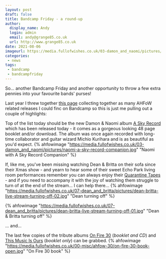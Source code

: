 ```yaml
---
layout: post
draft: false
title: Bandcamp Friday - a round-up
author:
  display_name: Andy
  login: admin
  email: andy@grange85.co.uk
  url: http://www.grange85.co.uk
date: 2021-08-06 
imageurl: https://media.fullofwishes.co.uk/03-damon_and_naomi/pictures/naomi-a-sky-record-companion.jpg
categories:
 - news
tags:
 - bandcamp
 - bandcampfriday
---
```

So... another Bandcamp Friday and another opportunity to throw a few extra pennies into your favourite bands' purses!

Last year I threw together [this page](/articles/bandcamp-releases/) collecting together as many AHFoW related releases I could finc on Bandcamp so this is just me pulling out a couple of highlights:

<!--more-->

Top of the list today should be the new Damon & Naomi album [A Sky Record](https://damonandnaomi.bandcamp.com/album/a-sky-record) which has been released today - it comes as a gorgeous looking 48 page booklet and/or download. The album was once again recorded with long-time collaborator and guitar wizard Michio Kurihara and is as beautiful as you'd expect.
{% ahfowimage "https://media.fullofwishes.co.uk/03-damon_and_naomi/pictures/naomi-a-sky-record-companion.jpg" "Naomi with A Sky Record Companion" %}

If, like me, you've been missing watching Dean & Britta on their sofa since their Xmas show - and yearn to hear some of their sweet Echo Park living room performances remember you can always enjoy their [Quarantine Tapes](https://deanandbritta.bandcamp.com/album/quarantine-tapes) - and if you need to accompany it with the joy of watching them struggle to turn of at the end of the stream... I can help there...
{% ahfowimage "https://media.fullofwishes.co.uk/07-dean_and_britta/pictures/dean-britta-live-stream-turning-off-02.jpg" "Dean turning off" %}

{% ahfowimage "https://media.fullofwishes.co.uk/07-dean_and_britta/pictures/dean-britta-live-stream-turning-off-01.jpg" "Dean & Britta turning off" %}

... and... 

The last few copies of the tribute albums [On Fire 30](https://aheadfullofwishes.bandcamp.com/album/on-fire-30) (_booklet and CD_) and [This Music Is Ours](https://aheadfullofwishes.bandcamp.com/merch/this-music-is-ours-booklet-and-download) (_booklet only_) can be grabbed.
{% ahfowimage "https://media.fullofwishes.co.uk/00-misc/ahfow-30/on-fire-30-book-open.jpg" "On Fire 30 book" %}
